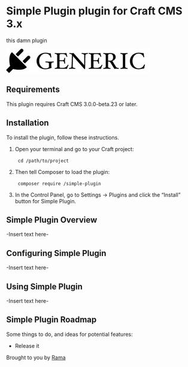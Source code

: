# Simple Plugin plugin for Craft CMS 3.x

this damn plugin

![Screenshot](resources/img/plugin-logo.png)

## Requirements

This plugin requires Craft CMS 3.0.0-beta.23 or later.

## Installation

To install the plugin, follow these instructions.

1. Open your terminal and go to your Craft project:

        cd /path/to/project

2. Then tell Composer to load the plugin:

        composer require /simple-plugin

3. In the Control Panel, go to Settings → Plugins and click the “Install” button for Simple Plugin.

## Simple Plugin Overview

-Insert text here-

## Configuring Simple Plugin

-Insert text here-

## Using Simple Plugin

-Insert text here-

## Simple Plugin Roadmap

Some things to do, and ideas for potential features:

* Release it

Brought to you by [Rama](https://rama.my.id)
